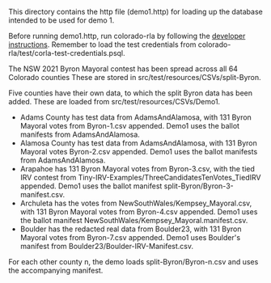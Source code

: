 This directory contains the http file (demo1.http) for loading up the database intended to be used for demo 1.

Before running demo1.http, run colorado-rla by following the 
[developer instructions](https://github.com/DemocracyDevelopers/colorado-rla/blob/main/docs/25_developer.md). 
Remember to load the test credentials from colorado-rla/test/corla-test-credentials.psql.

The NSW 2021 Byron Mayoral contest has been spread across all 64 Colorado counties 
These are stored in src/test/resources/CSVs/split-Byron.

Five counties have their own data, to which the split Byron data has been added.
These are loaded from src/test/resources/CSVs/Demo1.

- Adams County has test data from AdamsAndAlamosa, with 131 Byron Mayoral votes from Byron-1.csv appended. Demo1 uses the ballot manifests from AdamsAndAlamosa.
- Alamosa County has test data from AdamsAndAlamosa, with 131 Byron Mayoral votes Byron-2.csv appended. Demo1 uses the ballot manifests from AdamsAndAlamosa.
- Arapahoe has 131 Byron Mayoral votes from Byron-3.csv, with the tied IRV contest from Tiny-IRV-Examples/ThreeCandidatesTenVotes_TiedIRV appended. Demo1 uses the ballot manifest split-Byron/Byron-3-manifest.csv.
- Archuleta has the votes from NewSouthWales/Kempsey_Mayoral.csv, with 131 Byron Mayoral votes from Byron-4.csv appended. Demo1 uses the ballot manifest NewSouthWales/Kempsey_Mayoral.manifest.csv. 
- Boulder has the redacted real data from Boulder23, with 131 Byron Mayoral votes from Byron-7.csv appended. Demo1 uses Boulder's manifest from Boulder23/Boulder-IRV-Manifest.csv.
 
For each other county n, the demo loads split-Byron/Byron-n.csv and uses the accompanying manifest.  
